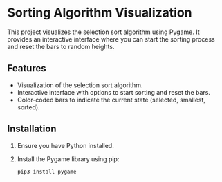 # Sorting Algorithm Visualization

This project visualizes the selection sort algorithm using Pygame. It provides an interactive interface where you can start the sorting process and reset the bars to random heights.

## Features

- Visualization of the selection sort algorithm.
- Interactive interface with options to start sorting and reset the bars.
- Color-coded bars to indicate the current state (selected, smallest, sorted).

## Installation

1. Ensure you have Python installed. 
2. Install the Pygame library using pip:

   ```sh
   pip3 install pygame

